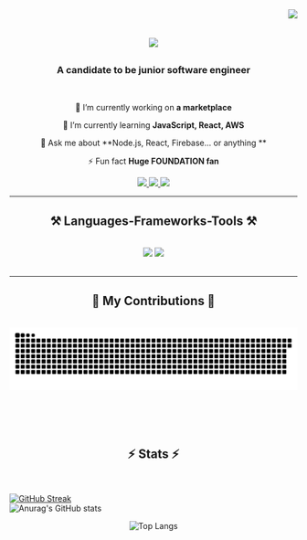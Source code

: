 <img align="right" src="https://visitor-badge.laobi.icu/badge?page_id=emirrdvn.emirrdvn" />

<h1 align="center">
    <img src="https://readme-typing-svg.herokuapp.com/?font=Righteous&size=35&center=true&vCenter=true&width=500&height=70&duration=4000&lines=Hi+There!+👋;+Emir+Rıdvan+Toraman!;" />
</h1>

<h3 align="center">A candidate to be junior software engineer</h3>

<br/>

<div align="center">
 
 🔭 I’m currently working on **a marketplace**
 
 🌱 I’m currently learning **JavaScript, React, AWS**

💬 Ask me about **Node.js, React, Firebase... or anything **

⚡ Fun fact **Huge FOUNDATION fan**

 </div>
<div align="center"> 
  <a href="mailto:toramanemir41@gmail.com">
    <img src="https://img.shields.io/badge/Gmail-333333?style=for-the-badge&logo=gmail&logoColor=red" />
  </a>
  <a href="www.linkedin.com/in/emir-rıdvan-toraman" target="_blank">
    <img src="https://img.shields.io/badge/LinkedIn-0077B5?style=for-the-badge&logo=linkedin&logoColor=white" target="_blank" />
  </a>
  <a href="https://github.com/emirrdvn" target="_blank">
     <img src="https://img.shields.io/badge/Portfolio-FF5722?style=for-the-badge&logo=todoist&logoColor=white" target="_blank" /> 
  </a>
</div>

<hr/>

<h2 align="center">⚒️ Languages-Frameworks-Tools ⚒️</h2>
<br/>
<div align="center">
    <img src="https://skillicons.dev/icons?i=react,bootstrap,html,css,vscode,github,git" />
    <img src="https://skillicons.dev/icons?i=nodejs,python,javascript,express,c,java,nextjs,mysql,flask,django" /><br>
</div>

<br/>
<hr/>

<div align="center">
  <h2>🐍 My Contributions 🐍</h2>
  <br>
  <img alt="snake eating my contributions" src="https://raw.githubusercontent.com/emirrdvn/emirrdvn/output/github-contribution-grid-snake.svg" />
  
  <br/><br/><br/>
</div>
<h2 align="center">⚡ Stats ⚡</h2> <br>

[![GitHub Streak](https://streak-stats.demolab.com?user=emirrdvn&theme=tokyonight&hide_border=true&locale=en)](https://git.io/streak-stats)<br/>
![Anurag's GitHub stats](https://github-readme-stats.vercel.app/api?username=emirrdvn&show_icons=true&theme=tokyonight&hide_border=true&locale=en&include_all_commits=true)


<div align=center>
    
  ![Top Langs](https://github-readme-stats.vercel.app/api/top-langs/?username=emirrdvn&hide=css,html&theme=tokyonight&hide_border=true&locale=en)

</div>


